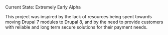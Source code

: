 Current State: Extremely Early Alpha

This project was inspired by the lack of resources being spent towards moving
Drupal 7 modules to Drupal 8, and by the need to provide customers with reliable and long term secure solutions for their payment needs.
